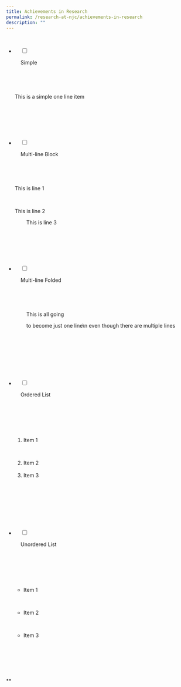 ```yaml
---
title: Achievements in Research
permalink: /research-at-njc/achievements-in-research
description: ""
---
```


<ul class="jekyllcodex\_accordion">

  <li>

    <input type="checkbox" id="accordion1">

    <label for="accordion1">Simple</label>

    <div>

      <p>This is a simple one line item</p>

    </div>

</li>  

  <li>

    <input type="checkbox" id="accordion2">

    <label for="accordion2">Multi-line Block</label>

    <div>

      <p>This is line 1</p>

      <p>This is line 2<br>

        This is line 3</p>

    </div>

  </li>

  <li>

    <input type="checkbox" id="accordion3">

    <label for="accordion3">Multi-line Folded</label>

    <div>

      <p>

        This is all going

        to become just one line\\n even though there are multiple lines

      </p>

    </div>

  </li>

  <li>

    <input type="checkbox" id="accordion4">

    <label for="accordion4">Ordered List</label>

    <div>

      <ol>

        <li>Item 1</li>

        <li>Item 2</li>        <li>Item 3</li>

      </ol>

    </div>

  </li>

  <li>

    <input type="checkbox" id="accordion5">

    <label for="accordion5">Unordered List</label>

    <div>

      <ul>

        <li>Item 1</li>

        <li>Item 2</li>

        <li>Item 3</li>

      </ul>

    </div>

  </li>

</ul>

**